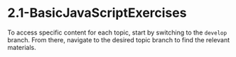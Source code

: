 # 2.1-BasicJavaScriptExercises

To access specific content for each topic, start by switching to the `develop` branch. From there, navigate to the desired topic branch to find the relevant materials.
